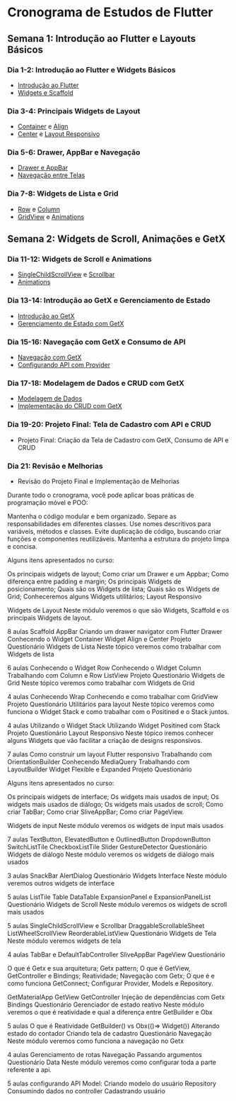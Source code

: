 # Cronograma de Estudos de Flutter

## Semana 1: Introdução ao Flutter e Layouts Básicos
### Dia 1-2: Introdução ao Flutter e Widgets Básicos
- [Introdução ao Flutter](https://flutter.dev/docs/get-started/install)
- [Widgets e Scaffold](https://flutter.dev/docs/development/ui/widgets-intro)

### Dia 3-4: Principais Widgets de Layout
- [Container](https://api.flutter.dev/flutter/widgets/Container-class.html) e [Align](https://api.flutter.dev/flutter/widgets/Align-class.html)
- [Center](https://api.flutter.dev/flutter/widgets/Center-class.html) e [Layout Responsivo](https://flutter.dev/docs/development/ui/layout/responsive)

### Dia 5-6: Drawer, AppBar e Navegação
- [Drawer e AppBar](https://flutter.dev/docs/cookbook/design/drawer)
- [Navegação entre Telas](https://flutter.dev/docs/cookbook/navigation/navigation-basics)

### Dia 7-8: Widgets de Lista e Grid
- [Row](https://api.flutter.dev/flutter/widgets/Row-class.html) e [Column](https://api.flutter.dev/flutter/widgets/Column-class.html)
- [GridView](https://flutter.dev/docs/cookbook/lists/grid-lists) e [Animations](https://flutter.dev/docs/development/ui/animations)

## Semana 2: Widgets de Scroll, Animações e GetX
### Dia 11-12: Widgets de Scroll e Animations
- [SingleChildScrollView](https://api.flutter.dev/flutter/widgets/SingleChildScrollView-class.html) e [Scrollbar](https://api.flutter.dev/flutter/widgets/Scrollbar-class.html)
- [Animations](https://flutter.dev/docs/development/ui/animations/intro)

### Dia 13-14: Introdução ao GetX e Gerenciamento de Estado
- [Introdução ao GetX](https://pub.dev/packages/get)
- [Gerenciamento de Estado com GetX](https://pub.dev/packages/get#state-management)

### Dia 15-16: Navegação com GetX e Consumo de API
- [Navegação com GetX](https://pub.dev/packages/get#routing)
- [Configurando API com Provider](https://flutter.dev/docs/development/data-and-backend/state-mgmt/simple)

### Dia 17-18: Modelagem de Dados e CRUD com GetX
- [Modelagem de Dados](https://flutter.dev/docs/development/data-and-backend/json)
- [Implementação do CRUD com GetX](https://flutter.dev/docs/cookbook/persistence/sqlite)

### Dia 19-20: Projeto Final: Tela de Cadastro com API e CRUD
- Projeto Final: Criação da Tela de Cadastro com GetX, Consumo de API e CRUD

### Dia 21: Revisão e Melhorias
- Revisão do Projeto Final e Implementação de Melhorias

Durante todo o cronograma, você pode aplicar boas práticas de programação móvel e POO:

Mantenha o código modular e bem organizado.
Separe as responsabilidades em diferentes classes.
Use nomes descritivos para variáveis, métodos e classes.
Evite duplicação de código, buscando criar funções e componentes reutilizáveis.
Mantenha a estrutura do projeto limpa e concisa.




Alguns itens apresentados no curso:

Os principais widgets de layout;
Como criar um Drawer e um Appbar;
Como diferença entre padding e margin;
Os principais Widgets de posicionamento;
Quais são os Widgets de lista;
Quais são os Widgets de Grid;
Conheceremos alguns Widgets utilitários;
Layout Responsivo

Widgets de Layout
Neste módulo veremos o que são Widgets, Scaffold e os principais Widgets de layout.

8 aulas
Scaffold
AppBar
Criando um drawer navigator com Flutter
Drawer
Conhecendo o Widget Container
Widget Align e Center
Projeto
Questionário
Widgets de Lista
Neste tópico veremos como trabalhar com Widgets de lista

6 aulas
Conhecendo o Widget Row
Conhecendo o Widget Column
Trabalhando com Column e Row
ListView
Projeto
Questionário
Widgets de Grid
Neste tópico veremos como trabalhar com Widgets de Grid

4 aulas
Conhecendo Wrap
Conhecendo e como trabalhar com GridView
Projeto
Questionário
Utilitários para layout
Neste tópico veremos como funciona o Widget Stack e como trabalhar com o Positined e o Stack juntos.

4 aulas
Utilizando o Widget Stack
Utilizando Widget Positined com Stack
Projeto
Questionário
Layout Responsivo
Neste tópico iremos conhecer alguns Widgets que vão facilitar a criação de designs responsivos.

7 aulas
Como construir um layout Flutter responsivo
Trabalhando com OrientationBuilder
Conhecendo MediaQuery
Trabalhando com LayoutBuilder
Widget Flexible e Expanded
Projeto
Questionário


Alguns itens apresentados no curso:

Os principais widgets de interface;
Os widgets mais usados de input;
Os widgets mais usados de diálogo;
Os widgets mais usados de scroll;
Como criar TabBar;
Como criar SliveAppBar;
Como criar PageView.


Widgets de input
Neste módulo veremos os widgets de input mais usados

7 aulas
TextButton, ElevatedButton e OutlinedButton
DropdownButton
SwitchListTile
CheckboxListTile
Slider
GestureDetector
Questionário
Widgets de diálogo
Neste módulo veremos os widgets de diálogo mais usados

3 aulas
SnackBar
AlertDialog
Questionário
Widgets Interface
Neste módulo veremos outros widgets de interface

5 aulas
ListTile
Table
DataTable
ExpansionPanel e ExpansionPanelList
Questionário
Widgets de Scroll
Neste módulo veremos os widgets de scroll mais usados

5 aulas
SingleChildScrollView e Scrollbar
DraggableScrollableSheet
ListWheelScrollView
ReorderableListView
Questionário
Widgets de Tela
Neste módulo veremos widgets de tela

4 aulas
TabBar e DefaultTabController
SliveAppBar
PageView
Questionário


O que é Getx e sua arquitetura;
Getx pattern;
O que é GetView, GetController e Bindings;
Reatividade;
Navegação com Getx;
O que é e como funciona GetConnect;
Configurar Provider, Models e Repository.


GetMaterialApp
GetView
GetController
Injeção de dependências com Getx
Bindings
Questionário
Gerenciador de estado reativo
Neste módulo veremos o que é reatividade e qual a diferença entre GetBuilder e Obx

5 aulas
O que é Reatividade
GetBuilder() vs Obx(()=> Widget())
Alterando estado do contador
Criando tela de cadastro
Questionário
Navegação
Neste módulo veremos como funciona a navegação no Getx

4 aulas
Gerenciamento de rotas
Navegação
Passando argumentos
Questionário
Data
Neste módulo veremos como configurar toda a parte referente a api.

5 aulas
configurando API
Model: Criando modelo do usuário
Repository
Consumindo dados no controller
Cadastrando usuário